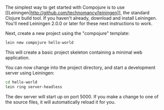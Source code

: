 The simplest way to get started with Compojure is to use [[Leiningen|http://github.com/technomancy/leiningen]], the standard Clojure build tool. If you haven't already, download and install Leiningen. You'll need Leiningen 2.0.0 or later for these next instructions to work.

Next, create a new project using the "compojure" template:

```bash
lein new compojure hello-world
```

This will create a basic project skeleton containing a minimal web application.

You can now change into the project directory, and start a development server using Leiningen:

```bash
cd hello-world
lein ring server-headless
```

The dev server will start up on port 5000. If you make a change to one of the source files, it will automatically reload it for you.